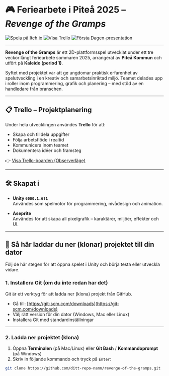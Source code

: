 # 🎮 Feriearbete i Piteå 2025 – *Revenge of the Gramps*

[![Spela på Itch.io](https://img.shields.io/badge/Spela%20på-Itch.io-FA5C5C?logo=itch-io&logoColor=white&style=flat)](https://spelutvecklingpiteo.itch.io/revenge-of-the-gramps)
[![Visa Trello](https://img.shields.io/badge/Projektplan-Trello-0079BF?logo=trello&logoColor=white&style=flat)](https://trello.com/invite/b/6846c10f16d349a4e499a53e/ATTI1b0aec871426728337565c61dfb331feC9C8F302/revenge-of-the-gramps)
[![Första Dagen-presentation](https://img.shields.io/badge/Första%20Dagen-Presentation-4285F4?logo=google-slides&logoColor=white&style=flat)](https://docs.google.com/presentation/d/16EgDOYZUNLx46qXgqkIJjfC7MWOO_Orhv64_4BHIYnM/edit?usp=sharing)

---

**Revenge of the Gramps** är ett 2D-plattformsspel utvecklat under ett tre veckor långt feriearbete sommaren 2025, arrangerat av **Piteå Kommun** och utfört på **Kaleido (period 1)**.

Syftet med projektet var att ge ungdomar praktisk erfarenhet av spelutveckling i en kreativ och samarbetsinriktad miljö. Teamet delades upp i roller inom programmering, grafik och planering – med stöd av en handledare från branschen.

---

## 📋 Trello – Projektplanering

Under hela utvecklingen användes **Trello** för att:
- Skapa och tilldela uppgifter
- Följa arbetsflöde i realtid
- Kommunicera inom teamet
- Dokumentera idéer och framsteg

👉 [Visa Trello-boarden (Observerläge)](https://trello.com/invite/b/6846c10f16d349a4e499a53e/ATTI1b0aec871426728337565c61dfb331feC9C8F302/revenge-of-the-gramps)

---

## 🛠️ Skapat i

- **Unity `6000.1.6f1`**  
  Användes som spelmotor för programmering, nivådesign och animation.

- **Aseprite**  
  Användes för att skapa all pixelgrafik – karaktärer, miljöer, effekter och UI.

---

## 💾 Så här laddar du ner (klonar) projektet till din dator

Följ de här stegen för att öppna spelet i Unity och börja testa eller utveckla vidare.

### 1. Installera Git (om du inte redan har det)

Git är ett verktyg för att ladda ner (klona) projekt från GitHub.

- Gå till: [https://git-scm.com/downloads](https://git-scm.com/downloads)
- Välj rätt version för din dator (Windows, Mac eller Linux)
- Installera Git med standardinställningar

---

### 2. Ladda ner projektet (klona)

1. Öppna **Terminalen** (på Mac/Linux) eller **Git Bash** / **Kommandoprompt** (på Windows)
2. Skriv in följande kommando och tryck på `Enter`:

```bash
git clone https://github.com/ditt-repo-namn/revenge-of-the-gramps.git

